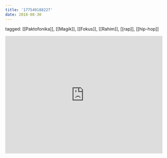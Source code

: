 ```yaml
---
title: '177549188227'
date: 2018-08-30
---
```

tagged: [[Paktofonika]], [[Magik]], [[Fokus]], [[Rahim]], [[rap]], [[hip-hop]]
<iframe allow="accelerometer; autoplay; clipboard-write; encrypted-media; gyroscope; picture-in-picture" allowfullscreen="" frameborder="0" height="375" id="youtube_iframe" src="https://www.youtube.com/embed/yiwek6SDl7w?feature=oembed&amp;enablejsapi=1&amp;origin=https://safe.txmblr.com&amp;wmode=opaque" width="500"></iframe>
